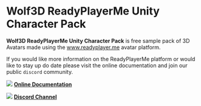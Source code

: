 # Wolf3D ReadyPlayerMe Unity Character Pack

**Wolf3D ReadyPlayerMe Unity Character Pack** is free sample pack of 3D Avatars made using the www.readyplayer.me avatar platform.

If you would like more information on the ReadyPlayerMe platform or would like to stay up do date please visit the online documentation and join our public `discord` community.

![](https://i.imgur.com/zGamwPM.png) **[Online Documentation](https://readyplayer.me/docs)**

![](https://i.imgur.com/FgbNsPN.png) **[Discord Channel](https://discord.gg/9veRUu2)**
